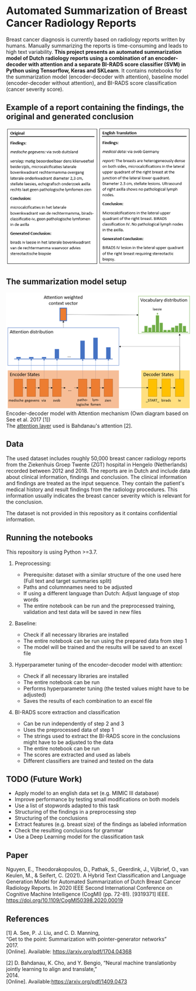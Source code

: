 # Automated Summarization of Breast Cancer Radiology Reports

<!---Breast cancer diagnosis is currently based on radiology reports written by humans. Manually summarizing the reports is time-consuming and leads to high text variability.
**This paper presents an automated summarization model of Dutch radiology reports using a combination of an encoder-decoder with attention and a separate BI-RADS score classifier (SVM)**. The summarization model was compared against a baseline model (encoder-decoder without attention) and performed 0.7\% better in ROUGE-L (50.8\% vs. 51.5\%). An accuracy of 83.3\% was achieved on the BI-RADS score classification. Additionally, a small qualitative evaluation with experts found the generated conclusions to be comprehensible and cover mostly relevant content, while their factual correctness is rather low. Overall, the developed model solves the summarization task well but some enhancements could improve the performance.--->

Breast cancer diagnosis is currently based on radiology reports written by humans. Manually summarizing the reports is time-consuming and leads to high text variability. **This project presents an automated summarization model of Dutch radiology reports using a combination of an encoder-decoder with attention and a separate BI-RADS score classifier (SVM) in Python using Tensorflow, Keras and SKLearn**. It contains notebooks for the summarization model (encoder-decoder with attention), baseline model (encoder-decoder without attention), and BI-RADS score classification (cancer severity score). 

## Example of a report containing the findings, the original and generated conclusion
![Image of an example report](Images/ex_report_translated.PNG)

## The summarization model setup
![Encoder-decoder model with Attention mechanism (Own diagram based on See et al. 2017 [1])](Images/model_explanation.png "Encoder-decoder model with Attention mechanism (Own diagram based on See et al. 2017 [1]")
Encoder-decoder model with Attention mechanism (Own diagram based on See et al. 2017 [1]) <br/>
The <a href="https://github.com/thushv89/attention_keras">attention layer</a> used is Bahdanau's attention [2].

## Data
The used dataset includes roughly 50,000 breast cancer radiology reports from the Ziekenhuis Groep Twente (ZGT) hospital in Hengelo (Netherlands) recorded between 2012 and 2018. The reports are in Dutch and include data about clinical information, findings and conclusion. The clinical information and findings are treated as the input sequence. They contain the patient's medical history and result findings from the radiology procedures. This information usually indicates the breast cancer severity which is relevant for the conclusion.

The dataset is not provided in this repository as it contains confidential information.

## Running the notebooks
This repository is using Python >=3.7. 

1. Preprocessing: 
    -  Prerequisite: dataset with a similar structure of the one used here (Full text and target summaries split)
    -  Paths and columnnames need to be adjusted
    -  If using a different language than Dutch: Adjust language of stop words
    -  The entire notebook can be run and the preprocessed training, validation and test data will be saved in new files

2. Baseline:
    - Check if all necessary libraries are installed
    - The entire notebook can be run using the prepared data from step 1
    - The model will be trained and the results will be saved to an excel file
  
3. Hyperparameter tuning of the encoder-decoder model with attention:
    -  Check if all necessary libraries are installed
    -  The entire notebook can be run
    -  Performs hyperparameter tuning (the tested values might have to be adjusted)
    -  Saves the results of each combination to an excel file

4. BI-RADS score extraction and classification
    -  Can be run independently of step 2 and 3
    -  Uses the preprocessed data of step 1
    -  The strings used to extract the BI-RADS score in the conclusions might have to be adjusted to the data
    -  The entire notebook can be run
    -  The scores are extracted and used as labels
    -  Different classifiers are trained and tested on the data

## TODO (Future Work)
-  Apply model to an english data set (e.g. MIMIC III database)
-  Improve performance by testing small modifications on both models
-  Use a list of stopwords adapted to this task
-  Structuring of the findings in a preprocessing step
-  Structuring of the conclusions
-  Extract features (e.g. breast size) of the findings as labeled information
-  Check the resulting conclusions for grammar
-  Use a Deep Learning model for the classification task


## Paper
 Nguyen, E., Theodorakopoulos, D., Pathak, S., Geerdink, J., Vijlbrief, O., van Keulen, M., & Seifert, C. (2021). A Hybrid Text Classification and Language Generation Model for Automated Summarization of Dutch Breast Cancer Radiology Reports. In 2020 IEEE Second International Conference on Cognitive Machine Intelligence (CogMI) (pp. 72-81). [9319371] IEEE. https://doi.org/10.1109/CogMI50398.2020.00019


## References
<a id="1">[1]</a> 
A. See, P. J. Liu, and C. D. Manning, <br />
“Get to the point: Summarization with pointer-generator networks” <br />
2017. <br />
[Online]. Available: https://arxiv.org/pdf/1704.04368

<a id="2">[2]</a>
D.  Bahdanau,  K.  Cho,  and  Y.  Bengio,  “Neural  machine  translationby  jointly  learning  to  align  and  translate,” <br />
2014.  <br />
[Online].  Available:https://arxiv.org/pdf/1409.0473
